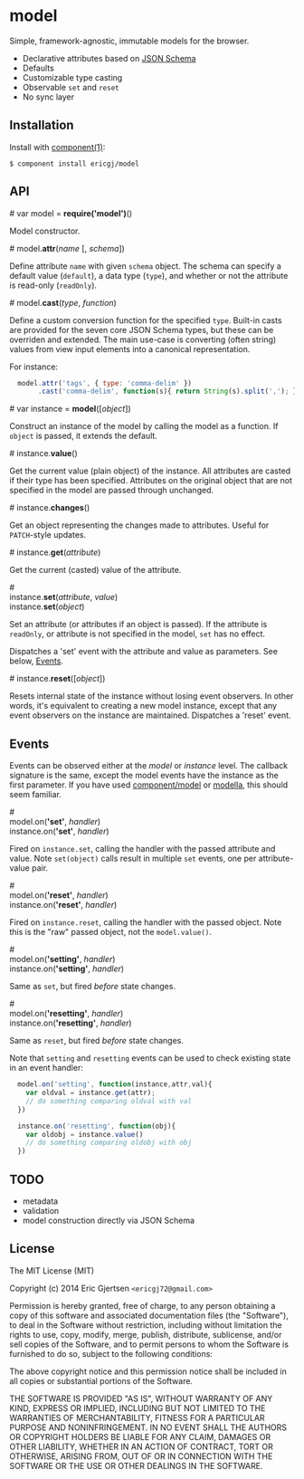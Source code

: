 
# model

  Simple, framework-agnostic, immutable models for the browser.

  * Declarative attributes based on [JSON Schema][jsonschema]
  * Defaults
  * Customizable type casting
  * Observable `set` and `reset`
  * No sync layer

## Installation

  Install with [component(1)](http://component.io):

    $ component install ericgj/model

<a name="api"></a>
## API

<a name="api_model">#</a> var model = <b>require('model')</b>()

Model constructor.

<a name="api_model_attr">#</a> model.<b>attr</b>(<i>name</i> [, <i>schema</i>])

Define attribute `name` with given `schema` object. The schema can specify 
a default value (`default`), a data type (`type`), and whether or not the
attribute is read-only (`readOnly`).

<a name="api_model_cast">#</a> model.<b>cast</b>(<i>type</i>, <i>function</i>)

Define a custom conversion function for the specified `type`. Built-in casts
are provided for the seven core JSON Schema types, but these can be overriden
and extended. The main use-case is converting (often string) values from view
input elements into a canonical representation.

For instance:

```js
  model.attr('tags', { type: 'comma-delim' })
       .cast('comma-delim', function(s){ return String(s).split(','); })
```

<a name="api_instance">#</a> var instance = <b>model</b>([<i>object</i>])

Construct an instance of the model by calling the model as a function. If 
`object` is passed, it extends the default.

<a name="api_instance_value">#</a> instance.<b>value</b>()

Get the current value (plain object) of the instance. All attributes are
casted if their type has been specified. Attributes on the original object
that are not specified in the model are passed through unchanged.

<a name="api_instance_changes">#</a> instance.<b>changes</b>()

Get an object representing the changes made to attributes. Useful for 
`PATCH`-style updates.

<a name="api_instance_get">#</a> instance.<b>get</b>(<i>attribute</i>)

Get the current (casted) value of the attribute.

<a name="api_instance_set">#</a><br/>
instance.<b>set</b>(<i>attribute</i>, <i>value</i>) <br/>
instance.<b>set</b>(<i>object</i>)

Set an attribute (or attributes if an object is passed). If the attribute is 
`readOnly`, or attribute is not specified in the model, `set` has no effect.

Dispatches a 'set' event with the attribute and value as parameters. See
below, [Events](#events).

<a name="api_instance_reset">#</a> instance.<b>reset</b>([<i>object</i>])

Resets internal state of the instance without losing event observers. In
other words, it's equivalent to creating a new model instance, except that 
any event observers on the instance are maintained. Dispatches a 'reset' 
event. 


<a name="events"></a>
## Events

Events can be observed either at the _model_ or _instance_ level. The callback
signature is the same, except the model events have the instance as the first
parameter. If you have used [component/model][compmodel] or [modella][modella], 
this should seem familiar. 

<a name="api_events_set">#</a><br/>
model.on(<b>'set'</b>, <i>handler</i>) <br/>
instance.on(<b>'set'</b>, <i>handler</i>)

Fired on `instance.set`, calling the handler with the passed attribute and
value. Note `set(object)` calls result in multiple `set` events, one per
attribute-value pair.

<a name="api_events_reset">#</a><br/>
model.on(<b>'reset'</b>, <i>handler</i>) <br/>
instance.on(<b>'reset'</b>, <i>handler</i>)

Fired on `instance.reset`, calling the handler with the passed object.
Note this is the "raw" passed object, not the `model.value()`.

<a name="api_events_setting">#</a><br/>
model.on(<b>'setting'</b>, <i>handler</i>) <br/>
instance.on(<b>'setting'</b>, <i>handler</i>)

Same as `set`, but fired _before_ state changes.

<a name="api_events_resetting">#</a><br/>
model.on(<b>'resetting'</b>, <i>handler</i>) <br/>
instance.on(<b>'resetting'</b>, <i>handler</i>)

Same as `reset`, but fired _before_ state changes.

Note that `setting` and `resetting` events can be used to check existing
state in an event handler:

```js
  model.on('setting', function(instance,attr,val){
    var oldval = instance.get(attr);
    // do something comparing oldval with val 
  })

  instance.on('resetting', function(obj){
    var oldobj = instance.value()
    // do something comparing oldobj with obj
  })

```

## TODO

  * metadata
  * validation
  * model construction directly via JSON Schema


## License

  The MIT License (MIT)

  Copyright (c) 2014 Eric Gjertsen `<ericgj72@gmail.com>`

  Permission is hereby granted, free of charge, to any person obtaining a copy
  of this software and associated documentation files (the "Software"), to deal
  in the Software without restriction, including without limitation the rights
  to use, copy, modify, merge, publish, distribute, sublicense, and/or sell
  copies of the Software, and to permit persons to whom the Software is
  furnished to do so, subject to the following conditions:

  The above copyright notice and this permission notice shall be included in
  all copies or substantial portions of the Software.

  THE SOFTWARE IS PROVIDED "AS IS", WITHOUT WARRANTY OF ANY KIND, EXPRESS OR
  IMPLIED, INCLUDING BUT NOT LIMITED TO THE WARRANTIES OF MERCHANTABILITY,
  FITNESS FOR A PARTICULAR PURPOSE AND NONINFRINGEMENT. IN NO EVENT SHALL THE
  AUTHORS OR COPYRIGHT HOLDERS BE LIABLE FOR ANY CLAIM, DAMAGES OR OTHER
  LIABILITY, WHETHER IN AN ACTION OF CONTRACT, TORT OR OTHERWISE, ARISING FROM,
  OUT OF OR IN CONNECTION WITH THE SOFTWARE OR THE USE OR OTHER DEALINGS IN
  THE SOFTWARE.


[jsonschema]: http://json-schema.org
[compmodel]:  https://github.com/component/model
[modella]:    https://github.com/modella/modella


